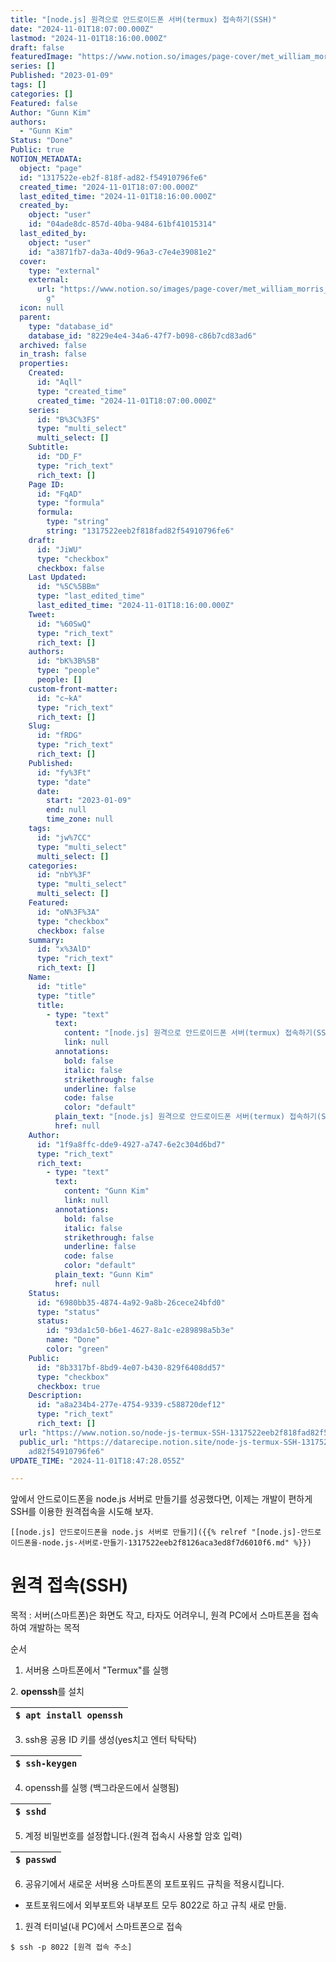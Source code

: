 ```yaml
---
title: "[node.js] 원격으로 안드로이드폰 서버(termux) 접속하기(SSH)"
date: "2024-11-01T18:07:00.000Z"
lastmod: "2024-11-01T18:16:00.000Z"
draft: false
featuredImage: "https://www.notion.so/images/page-cover/met_william_morris_1877_willow.jpg"
series: []
Published: "2023-01-09"
tags: []
categories: []
Featured: false
Author: "Gunn Kim"
authors:
  - "Gunn Kim"
Status: "Done"
Public: true
NOTION_METADATA:
  object: "page"
  id: "1317522e-eb2f-818f-ad82-f54910796fe6"
  created_time: "2024-11-01T18:07:00.000Z"
  last_edited_time: "2024-11-01T18:16:00.000Z"
  created_by:
    object: "user"
    id: "04ade8dc-857d-40ba-9484-61bf41015314"
  last_edited_by:
    object: "user"
    id: "a3871fb7-da3a-40d9-96a3-c7e4e39081e2"
  cover:
    type: "external"
    external:
      url: "https://www.notion.so/images/page-cover/met_william_morris_1877_willow.jp\
        g"
  icon: null
  parent:
    type: "database_id"
    database_id: "8229e4e4-34a6-47f7-b098-c86b7cd83ad6"
  archived: false
  in_trash: false
  properties:
    Created:
      id: "Aqll"
      type: "created_time"
      created_time: "2024-11-01T18:07:00.000Z"
    series:
      id: "B%3C%3FS"
      type: "multi_select"
      multi_select: []
    Subtitle:
      id: "DD_F"
      type: "rich_text"
      rich_text: []
    Page ID:
      id: "FqAD"
      type: "formula"
      formula:
        type: "string"
        string: "1317522eeb2f818fad82f54910796fe6"
    draft:
      id: "JiWU"
      type: "checkbox"
      checkbox: false
    Last Updated:
      id: "%5C%5BBm"
      type: "last_edited_time"
      last_edited_time: "2024-11-01T18:16:00.000Z"
    Tweet:
      id: "%60SwQ"
      type: "rich_text"
      rich_text: []
    authors:
      id: "bK%3B%5B"
      type: "people"
      people: []
    custom-front-matter:
      id: "c~kA"
      type: "rich_text"
      rich_text: []
    Slug:
      id: "fRDG"
      type: "rich_text"
      rich_text: []
    Published:
      id: "fy%3Ft"
      type: "date"
      date:
        start: "2023-01-09"
        end: null
        time_zone: null
    tags:
      id: "jw%7CC"
      type: "multi_select"
      multi_select: []
    categories:
      id: "nbY%3F"
      type: "multi_select"
      multi_select: []
    Featured:
      id: "oN%3F%3A"
      type: "checkbox"
      checkbox: false
    summary:
      id: "x%3AlD"
      type: "rich_text"
      rich_text: []
    Name:
      id: "title"
      type: "title"
      title:
        - type: "text"
          text:
            content: "[node.js] 원격으로 안드로이드폰 서버(termux) 접속하기(SSH)"
            link: null
          annotations:
            bold: false
            italic: false
            strikethrough: false
            underline: false
            code: false
            color: "default"
          plain_text: "[node.js] 원격으로 안드로이드폰 서버(termux) 접속하기(SSH)"
          href: null
    Author:
      id: "1f9a8ffc-dde9-4927-a747-6e2c304d6bd7"
      type: "rich_text"
      rich_text:
        - type: "text"
          text:
            content: "Gunn Kim"
            link: null
          annotations:
            bold: false
            italic: false
            strikethrough: false
            underline: false
            code: false
            color: "default"
          plain_text: "Gunn Kim"
          href: null
    Status:
      id: "6980bb35-4874-4a92-9a8b-26cece24bfd0"
      type: "status"
      status:
        id: "93da1c50-b6e1-4627-8a1c-e289898a5b3e"
        name: "Done"
        color: "green"
    Public:
      id: "8b3317bf-8bd9-4e07-b430-829f6408dd57"
      type: "checkbox"
      checkbox: true
    Description:
      id: "a8a234b4-277e-4754-9339-c588720def12"
      type: "rich_text"
      rich_text: []
  url: "https://www.notion.so/node-js-termux-SSH-1317522eeb2f818fad82f54910796fe6"
  public_url: "https://datarecipe.notion.site/node-js-termux-SSH-1317522eeb2f818f\
    ad82f54910796fe6"
UPDATE_TIME: "2024-11-01T18:47:28.055Z"

---
```



앞에서 안드로이드폰을 node.js 서버로 만들기를 성공했다면, 이제는 개발이 편하게 SSH를 이용한 원격접속을 시도해 보자.


	[[node.js] 안드로이드폰을 node.js 서버로 만들기]({{% relref "[node.js]-안드로이드폰을-node.js-서버로-만들기-1317522eeb2f8126aca3ed8f7d6010f6.md" %}})


# **원격 접속(SSH)**


목적 : 서버(스마트폰)은 화면도 작고, 타자도 어려우니, 원격 PC에서 스마트폰을 접속하여 개발하는 목적


순서


1. 서버용 스마트폰에서 "Termux"를 실행


2. **openssh**를 설치


| `$ apt install openssh` |
| ----------------------- |


3. ssh용 공용 ID 키를 생성(yes치고 엔터 탁탁탁)


| `$ ssh-keygen` |
| -------------- |


4. openssh를 실행 (백그라운드에서 실행됨)


| `$ sshd` |
| -------- |


5. 계정 비밀번호를 설정합니다.(원격 접속시 사용할 암호 입력)


| `$ passwd` |
| ---------- |


6. 공유기에서 새로운 서버용 스마트폰의 포트포워드 규칙을 적용시킵니다. 

- 포트포워드에서 외부포트와 내부포트 모두 8022로 하고 규칙 새로 만듦.
1. 원격 터미널(내 PC)에서 스마트폰으로 접속

`$ ssh -p 8022 [원격 접속 주소]`

